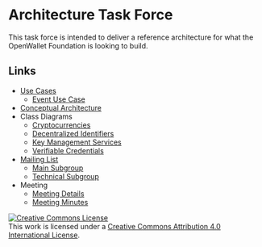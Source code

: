 # Architecture Task Force
This task force is intended to deliver a reference architecture for what the OpenWallet Foundation is looking to build.

## Links
* [Use Cases](./docs/use-cases/use-cases.md)
  * [Event Use Case](./docs/use-cases/event-use-case.md)
* [Conceptual Architecture](./docs/architecture/conceptual-architecture.md)
* Class Diagrams
  * [Cryptocurrencies](./docs/architecture/crypto-currencies.md)
  * [Decentralized Identifiers](./docs/architecture/decentralized-identifiers.md)
  * [Key Management Services](./docs/architecture/key-management-services.md)
  * [Verifiable Credentials](./docs/architecture/verifiable-credentials.md)
* [Mailing List](https://lists.openwallet.foundation/)
  * [Main Subgroup](https://lists.openwallet.foundation/g/main)
  * [Technical Subgroup](https://lists.openwallet.foundation/g/technical-discuss)
* Meeting
  * [Meeting Details](./meeting-details.md)
  * [Meeting Minutes](https://github.com/openwallet-foundation/architecture-task-force/wiki)

<a rel="license" href="http://creativecommons.org/licenses/by/4.0/"><img alt="Creative Commons License" style="border-width:0" src="https://i.creativecommons.org/l/by/4.0/80x15.png" /></a><br />This work is licensed under a <a rel="license" href="http://creativecommons.org/licenses/by/4.0/">Creative Commons Attribution 4.0 International License</a>.
